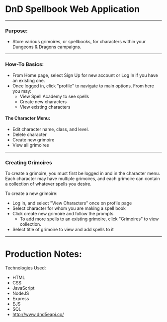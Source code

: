 # DnD Spellbook Web Application
***

### Purpose:
* Store various grimoires, or spellbooks, for characters within your Dungeons & Dragons
  campaigns. 

***

### **How-To Basics:**
* From Home page, select Sign Up for new account or Log In if you have an existing one.
* Once logged in, click "profile" to navigate to main options. From here you may:
  * View Spell Academy to see spells
  * Create new characters
  * View existing characters

#### The Character Menu:
* Edit character name, class, and level.
* Delete character
* Create new grimoire
* View all grimoires

***

### **Creating Grimoires**
To create a grimoire, you must first be logged in and in the character menu. Each 
character may have multiple grimoires, and each grimoire can contain a collection of 
whatever spells you desire.  

To create a new grimoire:
  * Log in, and select "View Characters" once on profile page
  * Select character for whom you are making a spell book
  * Click create new grimoire and follow the prompts
    * To add more spells to an existing grimoire, click "Grimoires" to view collection.
  * Select title of grimoire to view and add spells to it

*** 

# Production Notes:

Technologies Used:
  * HTML
  * CSS
  * JavaScript
  * NodeJS
  * Express
  * EJS
  * SQL
  * http://www.dnd5eapi.co/




